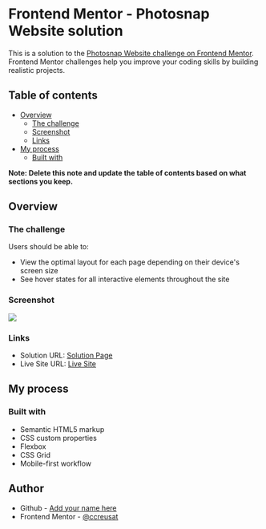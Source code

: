 # Frontend Mentor - Photosnap Website solution

This is a solution to the [Photosnap Website challenge on Frontend Mentor](https://www.frontendmentor.io/challenges/photosnap-multipage-website-nMDSrNmNW). Frontend Mentor challenges help you improve your coding skills by building realistic projects. 

## Table of contents

- [Overview](#overview)
  - [The challenge](#the-challenge)
  - [Screenshot](#screenshot)
  - [Links](#links)
- [My process](#my-process)
  - [Built with](#built-with)

**Note: Delete this note and update the table of contents based on what sections you keep.**

## Overview

### The challenge

Users should be able to:

- View the optimal layout for each page depending on their device's screen size
- See hover states for all interactive elements throughout the site

### Screenshot

![](https://ccreusat-photosnap.vercel.app/assets/screenshot.png)

### Links

- Solution URL: [Solution Page](https://www.frontendmentor.io/solutions/photosnap-website-with-css-grid-and-flexbox-s6JO_yDFW)
- Live Site URL: [Live Site](https://ccreusat-photosnap.vercel.app)

## My process

### Built with

- Semantic HTML5 markup
- CSS custom properties
- Flexbox
- CSS Grid
- Mobile-first workflow


## Author

- Github - [Add your name here](https://github.com)
- Frontend Mentor - [@ccreusat](https://www.frontendmentor.io/profile/ccreusat)
